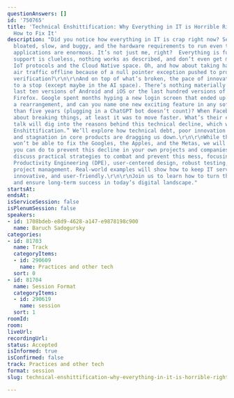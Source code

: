 ```yaml
---
questionAnswers: []
id: '750765'
title: 'Technical Enshittification: Why Everything in IT is Horrible Right Now and
  How to Fix It'
description: "Did you notice how everything in IT is crap right now? Services are
  bloated, slow, and buggy, and the hardware requirements to run even the simplest
  applications are enormous. It’s not just me, right?  Everything is full of bugs,
  support is clueless, nothing works as described, and don’t even get me started on
  IoT protocols and the Cloud Native space. Oh, and how about taking half of the world’s
  air traffic offline because of a null pointer exception pushed to production without
  verification?\r\n\r\nAnd on top of what’s broken, the pace of innovation has crawled
  to a stop (except maybe in the AI space). There’s nothing materially new in the
  last ten versions of Android and iOS or the last hundred versions of Chrome and
  Firefox. Google spent months hyping a new login screen that ended up being just
  a rearrangement, and can you name one new exciting feature in any software older
  than five years (plugging in a ChatGPT bot doesn’t count)? When Facebook was bragging
  about breaking things, at least it was to move faster. What’s their excuse now?\r\n\r\nThis
  talk will dig into the reasons behind this technical decline, which we call “Technical
  Enshittification.” We’ll explore how technical debt, poor innovation practices,
  and stagnation in core products are dragging us down.\r\n\r\nWhile this talk probably
  won’t be able to fix the Googles, the Apples, and the Metas, we will focus on what
  you can do to prevent this decline in your own projects and companies.\r\n\r\nWe’ll
  discuss practical strategies to combat and prevent this mess, focusing on Developer
  Productivity Engineering (DPE), user-centered design, robust testing, and effective
  project management. Real-world examples will show how to keep IT services efficient,
  innovative, and user-friendly.\r\n\r\nJoin us to learn how to turn things around
  and ensure long-term success in today’s digital landscape."
startsAt:
endsAt:
isServiceSession: false
isPlenumSession: false
speakers:
- id: 1708bdeb-e8d9-4628-a147-e9878198c900
  name: Baruch Sadogursky
categories:
- id: 81703
  name: Track
  categoryItems:
  - id: 290609
    name: Practices and other tech
  sort: 0
- id: 81704
  name: Session Format
  categoryItems:
  - id: 290619
    name: session
  sort: 1
roomId:
room:
liveUrl:
recordingUrl:
status: Accepted
isInformed: true
isConfirmed: false
track: Practices and other tech
format: session
slug: technical-enshittification-why-everything-in-it-is-horrible-right-now-and-how-to-fix-it

---
```

